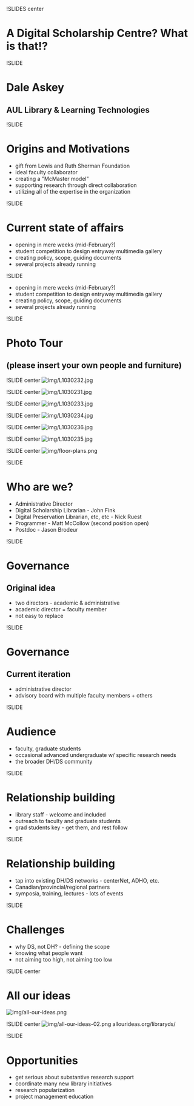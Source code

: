 !SLIDES center
# A Digital Scholarship Centre? What is that!? #

!SLIDE
# Dale Askey #
## AUL Library & Learning Technologies ##

!SLIDE
# Origins and Motivations #
 
  * gift from Lewis and Ruth Sherman Foundation
  * ideal faculty collaborator
  * creating a "McMaster model"
  * supporting research through direct collaboration
  * utilizing all of the expertise in the organization

!SLIDE
# Current state of affairs #

  * opening in mere weeks (mid-February?)
  * student competition to design entryway multimedia gallery
  * creating policy, scope, guiding documents
  * several projects already running

!SLIDE

  * opening in mere weeks (mid-February?)
  * student competition to design entryway multimedia gallery
  * creating policy, scope, guiding documents
  * several projects already running

!SLIDE
# Photo Tour #
## (please insert your own people and furniture) ##
  
!SLIDE center
![img/L1030232.jpg](img/L1030232.jpg)

!SLIDE center
![img/L1030231.jpg](img/L1030231.jpg)

!SLIDE center
![img/L1030233.jpg](img/L1030233.jpg)

!SLIDE center
![img/L1030234.jpg](img/L1030234.jpg)

!SLIDE center
![img/L1030236.jpg](img/L1030236.jpg)

!SLIDE center
![img/L1030235.jpg](img/L1030235.jpg)

!SLIDE center
![img/floor-plans.png](img/floor-plans.png)

!SLIDE
# Who are we? #

  * Administrative Director
  * Digital Scholarship Librarian - John Fink
  * Digital Preservation Librarian, etc, etc - Nick Ruest
  * Programmer - Matt McCollow (second position open)
  * Postdoc - Jason Brodeur

!SLIDE
# Governance #
## Original idea ##

  * two directors - academic & administrative
  * academic director = faculty member
  * not easy to replace

!SLIDE
# Governance #
## Current iteration ##

  * administrative director
  * advisory board with multiple faculty members + others

!SLIDE
# Audience #

  * faculty, graduate students
  * occasional advanced undergraduate w/ specific research needs
  * the broader DH/DS community

!SLIDE
# Relationship building #

  * library staff - welcome and included
  * outreach to faculty and graduate students
  * grad students key - get them, and rest follow

!SLIDE
# Relationship building #

  * tap into existing DH/DS networks - centerNet, ADHO, etc.
  * Canadian/provincial/regional partners
  * symposia, training, lectures - lots of events

!SLIDE
# Challenges #

  * why DS, not DH? - defining the scope
  * knowing what people want
  * not aiming too high, not aiming too low

!SLIDE center
# All our ideas #
![img/all-our-ideas.png](img/all-our-ideas.png)

!SLIDE center
![img/all-our-ideas-02.png](img/all-our-ideas-02.png)
allourideas.org/libraryds/

!SLIDE
# Opportunities #

  * get serious about substantive research support
  * coordinate many new library initiatives
  * research popularization
  * project management education
